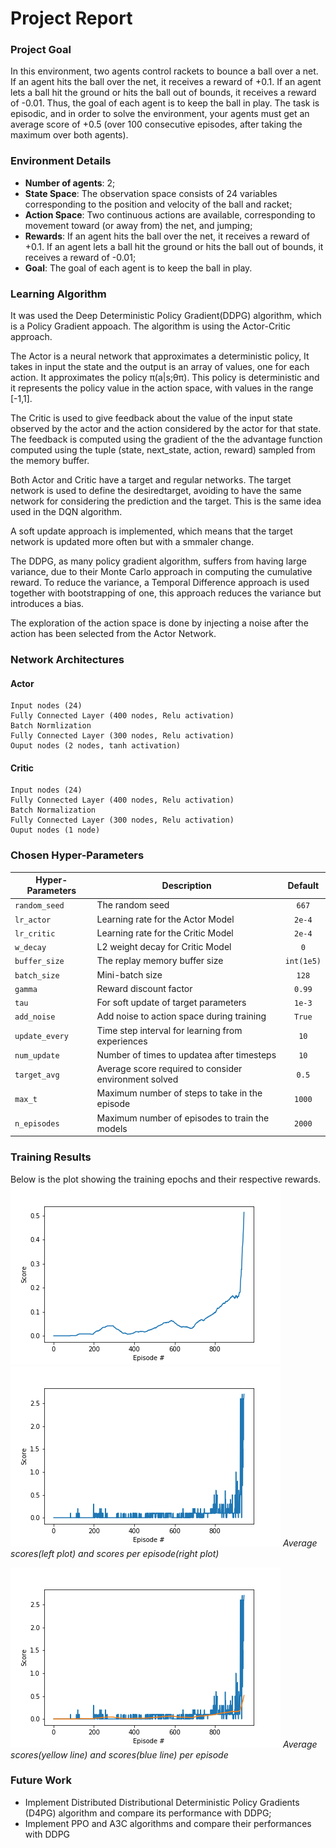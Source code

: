 # Project Report

### Project Goal
In this environment, two agents control rackets to bounce a ball over a net. If an agent hits the ball over the net, it receives a reward of +0.1. If an agent lets a ball hit the ground or hits the ball out of bounds, it receives a reward of -0.01. Thus, the goal of each agent is to keep the ball in play. The task is episodic, and in order to solve the environment, your agents must get an average score of +0.5 (over 100 consecutive episodes, after taking the maximum over both agents).

### Environment Details

* **Number of agents**: 2;
* **State Space**: The observation space consists of 24 variables corresponding to the position and velocity of the ball and racket;
* **Action Space**: Two continuous actions are available, corresponding to movement toward (or away from) the net, and jumping;
* **Rewards**: If an agent hits the ball over the net, it receives a reward of +0.1. If an agent lets a ball hit the ground or hits the ball out of bounds, it receives a reward of -0.01;
* **Goal**: The goal of each agent is to keep the ball in play.

### Learning Algorithm
It was used the Deep Deterministic Policy Gradient(DDPG) algorithm, which is a Policy Gradient appoach. The algorithm is using the Actor-Critic approach.

The Actor is a neural network that approximates a deterministic policy, It takes in input the state and the output is an array of values, one for each action. It approximates the policy π(a|s;θπ). This policy is deterministic and it represents the policy value in the action space, with values in the range [-1,1].

The Critic is used to give feedback about the value of the input state observed by the actor and the action considered by the actor for that state. The feedback is computed using the gradient of the the advantage function computed using the tuple (state, next_state, action, reward) sampled from the memory buffer.

Both Actor and Critic have a target and regular networks. The target network is used to define the desiredtarget, avoiding to have the same network for considering the prediction and the target. This is the same idea used in the DQN algorithm.

A soft update approach is implemented, which means that the target network is updated more often but with a smmaler change.

The DDPG, as many policy gradient algorithm, suffers from having large variance, due to their Monte Carlo approach in computing the cumulative reward. To reduce the variance, a Temporal Difference approach is used together with bootstrapping of one, this approach reduces the variance but introduces a bias.

The exploration of the action space is done by injecting a noise after the action has been selected from the Actor Network.

### Network Architectures

#### Actor
```
Input nodes (24) 
Fully Connected Layer (400 nodes, Relu activation) 
Batch Normlization
Fully Connected Layer (300 nodes, Relu activation) 
Ouput nodes (2 nodes, tanh activation)
```

#### Critic
```
Input nodes (24) 
Fully Connected Layer (400 nodes, Relu activation) 
Batch Normalization
Fully Connected Layer (300 nodes, Relu activation) 
Ouput nodes (1 node)
```

### Chosen Hyper-Parameters

| Hyper-Parameters | Description                                           |  Default   |
| ---------------- | ----------------------------------------------------- | :--------: |
| `random_seed`    | The random seed                                       |   `667`    |
| `lr_actor`       | Learning rate for the Actor Model                     |   `2e-4`   |
| `lr_critic`      | Learning rate for the Critic Model                    |   `2e-4`   |
| `w_decay`        | L2 weight decay for Critic Model                      |    `0`    |
| `buffer_size`    | The replay memory buffer size                         | `int(1e5)` |
| `batch_size`     | Mini-batch size                                       |   `128`    |
| `gamma`          | Reward discount factor                                |   `0.99`   |
| `tau`            | For soft update of target parameters                  |   `1e-3`   |
| `add_noise`      | Add noise to action space during training             |   `True`   |
| `update_every`   | Time step interval for learning from experiences      |    `10`    |
| `num_update`     | Number of times to updatea after timesteps            |    `10`    |
| `target_avg`     | Average score required to consider environment solved |    `0.5`   |
| `max_t`          | Maximum number of steps to take in the episode        |   `1000`   |
| `n_episodes`     | Maximum number of episodes to train the models        |   `2000`   |

### Training Results
Below is the plot showing the training epochs and their respective rewards.
![Average scores](./images/avg_score.png)
![scores](./images/score.png)
*Average scores(left plot) and scores per episode(right plot)*

![Average scores and scores](./images/avg_score_and_score.png)
*Average scores(yellow line) and scores(blue line) per episode*

### Future Work
* Implement Distributed Distributional Deterministic Policy Gradients (D4PG) algorithm and compare its performance with DDPG;
* Implement PPO and A3C algorithms and compare their performances with DDPG
